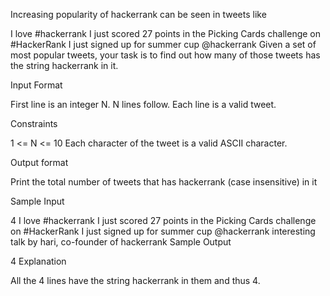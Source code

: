 Increasing popularity of hackerrank can be seen in tweets like

I love #hackerrank
I just scored 27 points in the Picking Cards challenge on #HackerRank
I just signed up for summer cup @hackerrank
Given a set of most popular tweets, your task is to find out how many of those tweets has the string hackerrank in it.

Input Format

First line is an integer N. N lines follow. Each line is a valid tweet.

Constraints

1 <= N <= 10 
Each character of the tweet is a valid ASCII character.

Output format

Print the total number of tweets that has hackerrank (case insensitive) in it

Sample Input

4
I love #hackerrank
I just scored 27 points in the Picking Cards challenge on #HackerRank
I just signed up for summer cup @hackerrank
interesting talk by hari, co-founder of hackerrank
Sample Output

4
Explanation

All the 4 lines have the string hackerrank in them and thus 4.
